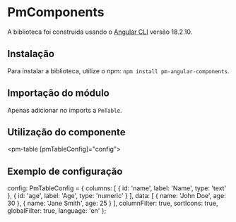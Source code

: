 # PmComponents

A biblioteca foi construída usando o [Angular CLI](https://github.com/angular/angular-cli) versão 18.2.10.

## Instalação

Para instalar a biblioteca, utilize o npm: `npm install pm-angular-components`.

## Importação do módulo

Apenas adicionar no imports a `PmTable`.

## Utilização do componente

<pm-table [pmTableConfig]="config"></pm-table>

## Exemplo de configuração

config: PmTableConfig = {
  columns: [
    { id: 'name', label: 'Name', type: 'text' },
    { id: 'age', label: 'Age', type: 'numeric' }
  ],
  data: [
    { name: 'John Doe', age: 30 },
    { name: 'Jane Smith', age: 25 }
  ],
  columnFilter: true,
  sortIcons: true,
  globalFilter: true,
  language: 'en'
};
